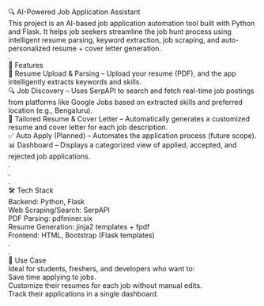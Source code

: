 🔍 AI-Powered Job Application Assistant  
This project is an AI-based job application automation tool built with Python and Flask. It helps job seekers streamline the job hunt process using intelligent resume parsing, keyword extraction, job scraping, and auto-personalized resume + cover letter generation.  
.  
🚀 Features   
📝 Resume Upload & Parsing – Upload your resume (PDF), and the app intelligently extracts keywords and skills.  
🔍 Job Discovery – Uses SerpAPI to search and fetch real-time job postings from platforms like Google Jobs based on extracted skills and preferred location (e.g., Bengaluru).  
📄 Tailored Resume & Cover Letter – Automatically generates a customized resume and cover letter for each job description.  
✅ Auto Apply (Planned) – Automates the application process (future scope).  
📊 Dashboard – Displays a categorized view of applied, accepted, and rejected job applications.  
.  
.  
.  
🛠️ Tech Stack  
Backend: Python, Flask  
Web Scraping/Search: SerpAPI  
PDF Parsing: pdfminer.six  
Resume Generation: jinja2 templates + fpdf  
Frontend: HTML, Bootstrap (Flask templates)  
.  
.  
📌 Use Case  
Ideal for students, freshers, and developers who want to:  
Save time applying to jobs.  
Customize their resumes for each job without manual edits.  
Track their applications in a single dashboard.  
